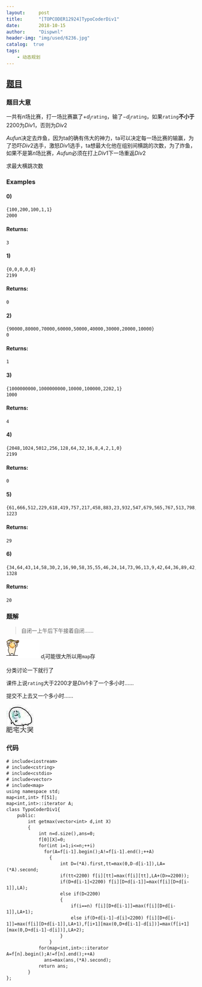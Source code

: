 ```yaml
---
layout:     post
title:      "[TOPCODER12924]TypoCoderDiv1"
date:       2018-10-15
author:     "Dispwnl"
header-img: "img/used/6236.jpg"
catalog:  true
tags:
    - 动态规划
---
```

## [题目](https://vjudge.net/problem/TopCoder-12924)
### 题目大意
一共有$n$场比赛，打一场比赛赢了$+d_i$<code>rating</code>，输了$-d_i$<code>rating</code>，如果<code>rating</code>**不小于**$2200$为$Div1$，否则为$Div2$

$Aufun$决定去炸鱼，因为ta的确有伟大的神力，ta可以决定每一场比赛的输赢，为了恐吓$Div2$选手，激怒$Div1$选手，ta想最大化他在组别间横跳的次数，为了炸鱼，如果不是第$n$场比赛，$Aufun$必须在打上$Div1$下一场重返$Div2$

求最大横跳次数

### Examples
#### 0)	
```
{100,200,100,1,1}
2000
```
#### Returns:
```
3
```
#### 1)	
```
{0,0,0,0,0}
2199
```
#### Returns:
```
0
```
#### 2)	
```
{90000,80000,70000,60000,50000,40000,30000,20000,10000}
0
```
#### Returns:
```
1
```
#### 3)
```
{1000000000,1000000000,10000,100000,2202,1}
1000
```
#### Returns:
```
4
```
#### 4)
```
{2048,1024,5012,256,128,64,32,16,8,4,2,1,0}
2199
```
#### Returns:
```
0
```
#### 5)
```
{61,666,512,229,618,419,757,217,458,883,23,932,547,679,565,767,513,798,870,31,379,294,929,892,173,127,796,353,913,115,802,803,948,592,959,127,501,319,140,694,851,189,924,590,790,3,669,541,342,272}
1223
```
#### Returns:
```
29
```
#### 6)
```
{34,64,43,14,58,30,2,16,90,58,35,55,46,24,14,73,96,13,9,42,64,36,89,42,42,64,52,68,53,76,52,54,23,88,32,52,28,96,70,32,26,3,23,78,47,23,54,30,86,32}
1328
```
#### Returns:
```
20
```
### 题解
>自闭一上午后下午接着自闭……

![](/img/fish.gif)
$d_i$可能很大所以用<code>map</code>存

分类讨论一下就行了

课件上说<code>rating</code>大于$2200$才是$Div1$卡了一个多小时……

提交不上去又一个多小时……

![](/img/346.jpg)
### 代码
```
# include<iostream>
# include<cstring>
# include<cstdio>
# include<vector>
# include<map>
using namespace std;
map<int,int> f[51];
map<int,int>::iterator A;
class TypoCoderDiv1{
	public:
		int getmax(vector<int> d,int X)
		{
			int n=d.size(),ans=0;
			f[0][X]=0;
			for(int i=1;i<=n;++i)
			  for(A=f[i-1].begin();A!=f[i-1].end();++A)
			    {
			    	int D=(*A).first,tt=max(0,D-d[i-1]),LA=(*A).second;
			    	if(tt<2200) f[i][tt]=max(f[i][tt],LA+(D>=2200));
			    	if(D+d[i-1]<2200) f[i][D+d[i-1]]=max(f[i][D+d[i-1]],LA);
			    	else if(D<2200)
					{
						if(i==n) f[i][D+d[i-1]]=max(f[i][D+d[i-1]],LA+1);
						else if(D+d[i-1]-d[i]<2200) f[i][D+d[i-1]]=max(f[i][D+d[i-1]],LA+1),f[i+1][max(0,D+d[i-1]-d[i])]=max(f[i+1][max(0,D+d[i-1]-d[i])],LA+2);
					}
				}
			for(map<int,int>::iterator A=f[n].begin();A!=f[n].end();++A)
			  ans=max(ans,(*A).second);
			return ans;
		}
};
```
